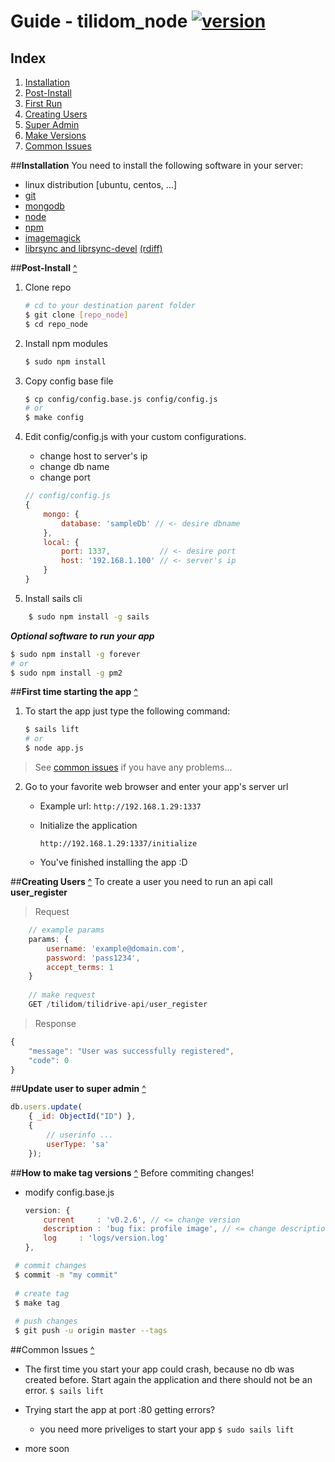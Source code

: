 # Guide - tilidom_node [![version](https://img.shields.io/badge/version-v0.2.6-brightgreen.svg?style=flat)]()

## Index
1. [Installation](https://github.com/g3org3/betadelte/blob/master/README.md#installation)
2. [Post-Install](https://github.com/g3org3/betadelte/blob/master/README.md#post-install-)
3. [First Run](https://github.com/g3org3/betadelte/blob/master/README.md#first-time-starting-the-app-)
4. [Creating Users](https://github.com/g3org3/betadelte/blob/master/README.md#creating-users-)
5. [Super Admin](https://github.com/g3org3/betadelte/blob/master/README.md#update-user-to-super-admin-)
6. [Make Versions](https://github.com/g3org3/betadelte/blob/master/README.md#how-to-make-tag-versions-) 
7. [Common Issues](https://github.com/g3org3/betadelte/blob/master/README.md#common-issues-)

##**Installation**
You need to install the following software in your server:
+ linux distribution [ubuntu, centos, ...]
+ [git](http://git-scm.com)
+ [mongodb](https://www.mongodb.org)
+ [node](https://nodejs.org)
+ [npm](https://nodejs.org)
+ [imagemagick](http://www.imagemagick.org)
+ [librsync and librsync-devel](http://www.howtoinstall.co/en/ubuntu/trusty/main/librsync-dev/) [(rdiff)](https://www.npmjs.com/package/rdiff)

##**Post-Install** [^](https://github.com/g3org3/betadelte/blob/master/README.md#index)

1. Clone repo
	``` sh
	# cd to your destination parent folder
	$ git clone [repo_node]
	$ cd repo_node
	```
2. Install npm modules
	``` sh
	$ sudo npm install
	```

3. Copy config base file
	``` sh
	$ cp config/config.base.js config/config.js
	# or
	$ make config
	```

4. Edit config/config.js with your custom configurations.
	+ change host to server's ip
	+ change db name
	+ change port
	``` javascript
	// config/config.js
	{
		mongo: {
			database: 'sampleDb' // <- desire dbname 
		},
		local: {
			port: 1337,           // <- desire port
			host: '192.168.1.100' // <- server's ip
		}
	}
	```
5. Install sails cli
``` sh
	$ sudo npm install -g sails
```
	
**_Optional software to run your app_**
``` sh
$ sudo npm install -g forever
# or
$ sudo npm install -g pm2
```

##**First time starting the app** [^](https://github.com/g3org3/betadelte/blob/master/README.md#index)
1. To start the app just type the following command:
	``` sh
	$ sails lift
	# or
	$ node app.js
	```
> See [common issues](https://github.com/g3org3/betadelte/blob/master/README.md#common-issues) if you have any problems...

2. Go to your favorite web browser and enter your app's server url
	+ Example url: `http://192.168.1.29:1337`
	+ Initialize the application

		```
		http://192.168.1.29:1337/initialize
		```
	+ You've finished installing the app :D


##**Creating Users** [^](https://github.com/g3org3/betadelte/blob/master/README.md#index)
To create a user you need to run an api call **user_register**
> Request

``` javascript
	// example params
	params: {
		username: 'example@domain.com',
		password: 'pass1234',
		accept_terms: 1
	}
	
	// make request
	GET /tilidom/tilidrive-api/user_register
```
> Response

``` javascript
{
    "message": "User was successfully registered",
    "code": 0
}
```

##**Update user to super admin** [^](https://github.com/g3org3/betadelte/blob/master/README.md#index)
``` javascript
db.users.update(
	{ _id: ObjectId("ID") },
	{
		// userinfo ...
		userType: 'sa'	
	});
```

##**How to make tag versions** [^](https://github.com/g3org3/betadelte/blob/master/README.md#index)
Before commiting changes!
+ modify config.base.js

	```javascript
	version: {
		current		: 'v0.2.6', // <= change version
		description	: 'bug fix: profile image', // <= change description of new version
		log		: 'logs/version.log'
	},
	```
```sh
 # commit changes
 $ commit -m "my commit"
 
 # create tag
 $ make tag
 
 # push changes
 $ git push -u origin master --tags
```

##Common Issues [^](https://github.com/g3org3/betadelte/blob/master/README.md#index)
+ The first time you start your app could crash, because no db was created before. Start again the application and there should not be an error.
	`$ sails lift`

+ Trying start the app at port :80 getting errors?
	+ you need more priveliges to start your app
	`$ sudo sails lift`

+ more soon
